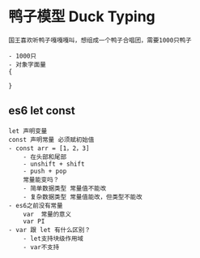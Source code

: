 # 鸭子模型 Duck Typing

    国王喜欢听鸭子嘎嘎嘎叫，想组成一个鸭子合唱团，需要1000只鸭子

    - 1000只
    - 对象字面量
    {

    }

## es6 let const
    let 声明变量
    const 声明常量 必须赋初始值
    - const arr = [1，2，3]
        - 在头部和尾部 
        - unshift + shift
        - push + pop
        常量能变吗？
        - 简单数据类型 常量值不能改
        - 复杂数据类型 常量值能改，但类型不能改
    - es6之前没有常量
        var  常量的意义
        var PI 
    - var 跟 let 有什么区别？
        - let支持块级作用域
        - var不支持